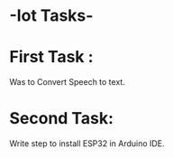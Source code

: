 # -Iot Tasks-
# First Task :
Was to Convert Speech to text.
# Second Task:
Write step to install ESP32 in Arduino IDE.
